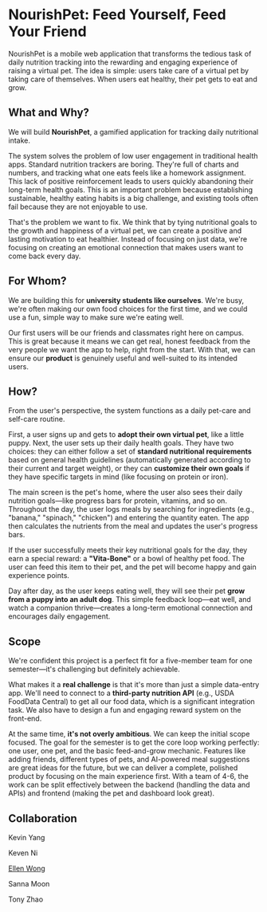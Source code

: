 # NourishPet: Feed Yourself, Feed Your Friend

NourishPet is a mobile web application that transforms the tedious task of daily nutrition tracking into the rewarding and engaging experience of raising a virtual pet. The idea is simple: users take care of a virtual pet by taking care of themselves. When users eat healthy, their pet gets to eat and grow.

## What and Why?

We will build **NourishPet**, a gamified application for tracking daily nutritional intake.

The system solves the problem of low user engagement in traditional health apps. Standard nutrition trackers are boring. They're full of charts and numbers, and tracking what one eats feels like a homework assignment. This lack of positive reinforcement leads to users quickly abandoning their long-term health goals. This is an important problem because establishing sustainable, healthy eating habits is a big challenge, and existing tools often fail because they are not enjoyable to use.

That's the problem we want to fix. We think that by tying nutritional goals to the growth and happiness of a virtual pet, we can create a positive and lasting motivation to eat healthier. Instead of focusing on just data, we're focusing on creating an emotional connection that makes users want to come back every day.

## For Whom?

We are building this for **university students like ourselves**. We're busy, we're often making our own food choices for the first time, and we could use a fun, simple way to make sure we're eating well.

Our first users will be our friends and classmates right here on campus. This is great because it means we can get real, honest feedback from the very people we want the app to help, right from the start. With that, we can ensure our **product** is genuinely useful and well-suited to its intended users.

## How?

From the user's perspective, the system functions as a daily pet-care and self-care routine.

First, a user signs up and gets to **adopt their own virtual pet**, like a little puppy. Next, the user sets up their daily health goals. They have two choices: they can either follow a set of **standard nutritional requirements** based on general health guidelines (automatically generated according to their current and target weight), or they can **customize their own goals** if they have specific targets in mind (like focusing on protein or iron).

The main screen is the pet's home, where the user also sees their daily nutrition goals—like progress bars for protein, vitamins, and so on. Throughout the day, the user logs meals by searching for ingredients (e.g., "banana," "spinach," "chicken") and entering the quantity eaten. The app then calculates the nutrients from the meal and updates the user's progress bars.

If the user successfully meets their key nutritional goals for the day, they earn a special reward: a **"Vita-Bone"** or a bowl of healthy pet food. The user can feed this item to their pet, and the pet will become happy and gain experience points.

Day after day, as the user keeps eating well, they will see their pet **grow from a puppy into an adult dog**. This simple feedback loop—eat well, and watch a companion thrive—creates a long-term emotional connection and encourages daily engagement.

## Scope

We're confident this project is a perfect fit for a five-member team for one semester—it's challenging but definitely achievable.

What makes it a **real challenge** is that it's more than just a simple data-entry app. We'll need to connect to a **third-party nutrition API** (e.g., USDA FoodData Central) to get all our food data, which is a significant integration task. We also have to design a fun and engaging reward system on the front-end.

At the same time, **it's not overly ambitious**. We can keep the initial scope focused. The goal for the semester is to get the core loop working perfectly: one user, one pet, and the basic feed-and-grow mechanic. Features like adding friends, different types of pets, and AI-powered meal suggestions are great ideas for the future, but we can deliver a complete, polished product by focusing on the main experience first. With a team of 4-6, the work can be split effectively between the backend (handling the data and APIs) and frontend (making the pet and dashboard look great).

## Collaboration

Kevin Yang

Keven Ni

[Ellen Wong](https://github.com/ellen-wnl)

Sanna Moon

Tony Zhao
